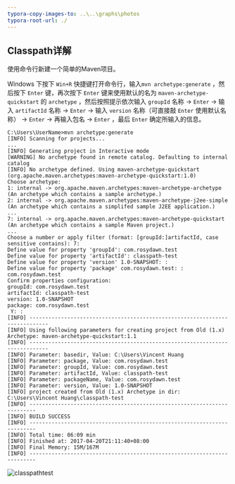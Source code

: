 ```yaml
---
typora-copy-images-to: ..\..\graphs\photos
typora-root-url: ./
---
```


## Classpath详解

使用命令行新建一个简单的Maven项目。

Windows 下按下 `Win+R` 快捷键打开命令行，输入`mvn archetype:generate` ，然后按下 `Enter` 键，再次按下 `Enter` 键来使用默认的名为 `maven-archetype-quickstart` 的 `archetype` ，然后按照提示依次输入 `groupId`  名称  → `Enter` →  输入 `artifactId` 名称 → `Enter` → 输入  `version` 名称（可直接敲 `Enter` 使用默认名称） → `Enter` →  再输入包名  →  `Enter` ，最后 `Enter` 确定所输入的信息。

```shell
C:\Users\UserName>mvn archetype:generate
[INFO] Scanning for projects...
...
[INFO] Generating project in Interactive mode
[WARNING] No archetype found in remote catalog. Defaulting to internal catalog
[INFO] No archetype defined. Using maven-archetype-quickstart (org.apache.maven.archetypes:maven-archetype-quickstart:1.0)
Choose archetype:
1: internal -> org.apache.maven.archetypes:maven-archetype-archetype (An archetype which contains a sample archetype.)
2: internal -> org.apache.maven.archetypes:maven-archetype-j2ee-simple (An archetype which contains a simplifed sample J2EE application.)
...
7: internal -> org.apache.maven.archetypes:maven-archetype-quickstart (An archetype which contains a sample Maven project.)
...
Choose a number or apply filter (format: [groupId:]artifactId, case sensitive contains): 7: 
Define value for property 'groupId': com.rosydawn.test
Define value for property 'artifactId': classpath-test
Define value for property 'version' 1.0-SNAPSHOT: :
Define value for property 'package' com.rosydawn.test: : com.rosydawn.test
Confirm properties configuration:
groupId: com.rosydawn.test
artifactId: classpath-test
version: 1.0-SNAPSHOT
package: com.rosydawn.test
 Y: :
[INFO] ----------------------------------------------------------------------------
[INFO] Using following parameters for creating project from Old (1.x) Archetype: maven-archetype-quickstart:1.1
[INFO] ----------------------------------------------------------------------------
[INFO] Parameter: basedir, Value: C:\Users\Vincent Huang
[INFO] Parameter: package, Value: com.rosydawn.test
[INFO] Parameter: groupId, Value: com.rosydawn.test
[INFO] Parameter: artifactId, Value: classpath-test
[INFO] Parameter: packageName, Value: com.rosydawn.test
[INFO] Parameter: version, Value: 1.0-SNAPSHOT
[INFO] project created from Old (1.x) Archetype in dir: C:\Users\Vincent Huang\classpath-test
[INFO] ------------------------------------------------------------------------
[INFO] BUILD SUCCESS
[INFO] ------------------------------------------------------------------------
[INFO] Total time: 06:09 min
[INFO] Finished at: 2017-04-20T21:11:40+08:00
[INFO] Final Memory: 15M/167M
[INFO] ------------------------------------------------------------------------
```



![classpathtest](../../graphs/photos/classpathtest.png)